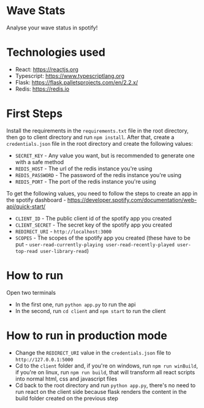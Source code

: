 # Wave Stats
Analyse your wave status in spotify!

# Technologies used
- React: https://reactjs.org
- Typescript: https://www.typescriptlang.org
- Flask: https://flask.palletsprojects.com/en/2.2.x/
- Redis: https://redis.io

# First Steps
Install the requirements in the ```requirements.txt``` file in the root directory, then go to client directory and run ```npm install```. After that, create a ```credentials.json``` file in the root directory and create the following values:

- ```SECRET_KEY``` - Any value you want, but is recommended to generate one with a safe method
- ```REDIS_HOST``` - The url of the redis instance you're using
- ```REDIS_PASSWORD``` - The password of the redis instance you're using
- ```REDIS_PORT``` - The port of the redis instance you're using

To get the following values, you need to follow the steps to create an app in the spotify dashboard - https://developer.spotify.com/documentation/web-api/quick-start/

- ```CLIENT_ID``` - The public client id of the spotify app you created
- ```CLIENT_SECRET``` - The secret key of the spotify app you created
- ```REDIRECT_URI``` - ```http://localhost:3000```
- ```SCOPES``` - The scopes of the spotify app you created (these have to be put - ```user-read-currently-playing user-read-recently-played user-top-read user-library-read```)

# How to run
Open two terminals

- In the first one, run ```python app.py``` to run the api
- In the second, run ```cd client``` and ```npm start``` to run the client

# How to run in production mode
- Change the ```REDIRECT_URI``` value in the ```credentials.json``` file to ```http://127.0.0.1:5000```
- Cd to the ```client``` folder and, if you're on windows, run ```npm run winBuild```, if you're on linux, run ```npm run build```, that will transform all react scripts into normal html, css and javascript files
- Cd back to the root directory and run ```python app.py```, there's no need to run react on the client side because flask renders the content in the build folder created on the previous step 
